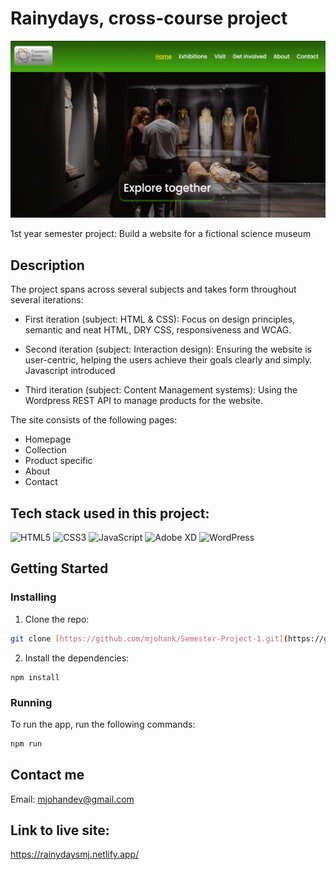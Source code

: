 
# Rainydays, cross-course project

[![Rainydays Homepage Screenshot](https://github.com/mjohank/Semester-Project-1/blob/main/resources/images/CSM-frontpage.jpg)]([https://soft-semifreddo-1d8f68.netlify.app/](https://rainydaysmj.netlify.app/))

1st year semester project: Build a website for a fictional science museum

## Description

The project spans across several subjects and takes form throughout several iterations:

- First iteration (subject: HTML & CSS): Focus on design principles, semantic and neat HTML, DRY CSS, responsiveness and WCAG.
  
- Second iteration (subject: Interaction design): Ensuring the website is user-centric, helping the users achieve their goals clearly and simply. Javascript introduced
  
- Third iteration (subject: Content Management systems): Using the Wordpress REST API to manage products for the website.
  

The site consists of the following pages:

- Homepage
- Collection
- Product specific
- About
- Contact

## Tech stack used in this project:

![HTML5](https://img.shields.io/badge/HTML5-E34F26?style=for-the-badge&logo=html5&logoColor=white) ![CSS3](https://img.shields.io/badge/CSS3-1572B6?style=for-the-badge&logo=css3&logoColor=white) ![JavaScript](https://img.shields.io/badge/JavaScript-F7DF1E?style=for-the-badge&logo=javascript&logoColor=black) ![Adobe XD](https://img.shields.io/badge/Adobe%20XD-470137?style=for-the-badge&logo=Adobe%20XD&logoColor=#FF61F6) ![WordPress](https://img.shields.io/badge/WordPress-21759B?style=for-the-badge&logo=wordpress&logoColor=white)



## Getting Started

### Installing

1. Clone the repo:

```bash
git clone [https://github.com/mjohank/Semester-Project-1.git](https://github.com/Noroff-FEU-Assignments/cross-course-project-mjohank.git)
```

2. Install the dependencies:

```
npm install
```

### Running

To run the app, run the following commands:

```bash
npm run
```

## Contact me

Email: [mjohandev@gmail.com](mailto:mjohandev@gmail.com)



## Link to live site:

https://rainydaysmj.netlify.app/

